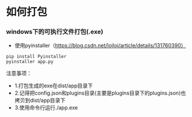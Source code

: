 # 如何打包

### windows下的可执行文件打包(.exe)
- 使用pyinstaller（https://blog.csdn.net/lojloj/article/details/131760390）
```
pip install Pyinstaller
pyinstaller app.py
```
注意事项：
- 1.打包生成的exe在dist/app目录下
- 2.记得把config.json和plugins目录(主要是plugins目录下的plugins.json)也拷贝到dist/app目录下
- 3.使用命令行运行./app.exe
